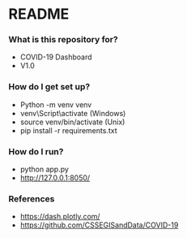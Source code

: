 # README #

### What is this repository for? ###

* COVID-19 Dashboard
* V1.0

### How do I get set up? ###

* Python -m venv venv
* venv\Script\activate (Windows)
* source venv/bin/activate (Unix)
* pip install -r requirements.txt

### How do I run? ###

* python app.py
* http://127.0.0.1:8050/

### References ###

* https://dash.plotly.com/
* https://github.com/CSSEGISandData/COVID-19

